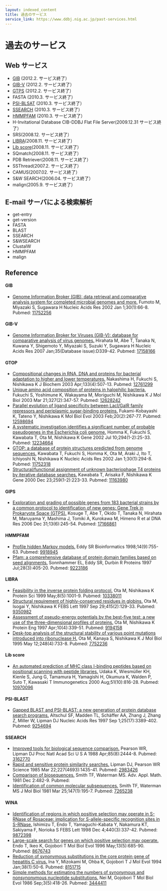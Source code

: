 ```yaml
---
layout: indexed_content
title: 過去のサービス
service_link: https://www.ddbj.nig.ac.jp/past-services.html
---
```


# 過去のサービス

## Web サービス

  - [GIB](#gib) (2012.2. サービス終了）
  - [GIB-V](#gib-v) (2012.2. サービス終了）
  - [GTPS](#gtps) (2012.2. サービス終了）
  - FASTA (2010.3. サービス終了）
  - [PSI-BLSAT](#psi-blast) (2010.3. サービス終了）
  - [SSEARCH](#ssearch) (2010.3. サービス終了）
  - [HMMPFAM](#hmmpfam) (2010.3. サービス終了）
  - H-Invitational Database CIB-DDBJ Flat File Server(2009.12.31 サービス終了）
  - SRS(2008.12. サービス終了）
  - [LIBRA](#libra)(2008.11. サービス終了）
  - [Lib score](#lib-score)(2008.11. サービス終了）
  - SQmatch(2008.11. サービス終了）
  - PDB Retriever(2008.11. サービス終了）
  - SSThread(2007.2. サービス終了）
  - CAMUS(2007.02. サービス終了）
  - S\&W SEARCH(2006.04. サービス終了）
  - malign(2005.9. サービス終了）

## E-mail サーバによる検索解析

  - get-entry
  - get-version
  - FASTA
  - BLAST
  - SSEARCH
  - S\&WSEARCH
  - ClustalW
  - HMMPFAM
  - malign

## Reference

#### GIB

  - <span class="title">[Genome Information Broker (GIB): data retrieval
    and comparative analysis system for completed microbial genomes and
    more.](https://www.ncbi.nlm.nih.gov/pubmed/11752256)</span>
    <span class="authors">Fumoto M, Miyazaki S, Sugawara H</span>
    <span class="pub-info"> <span class="journal">Nucleic Acids
    Res</span> <span class="bib-info">2002 Jan 1;30(1):66-8.</span>
    <span class="pubmed-id">Pubmed:
    [11752256](https://www.ncbi.nlm.nih.gov/pubmed/11752256)</span>
    </span>

#### GIB-V

  - <span class="title">[Genome Information Broker for Viruses (GIB-V):
    database for comparative analysis of virus
    genomes.](https://www.ncbi.nlm.nih.gov/pubmed/17158166)</span>
    <span class="authors">Hirahata M, Abe T, Tanaka N, Kuwana Y,
    Shigemoto Y, Miyazaki S, Suzuki Y, Sugawara H</span>
    <span class="pub-info"> <span class="journal">Nucleic Acids
    Res</span> <span class="bib-info">2007 Jan;35(Database
    issue):D339-42.</span> <span class="pubmed-id">Pubmed:
    [17158166](https://www.ncbi.nlm.nih.gov/pubmed/17158166)</span>
    </span>

#### GTOP

  - <span class="title">[Compositional changes in RNA, DNA and proteins
    for bacterial adaptation to higher and lower
    temperatures.](https://www.ncbi.nlm.nih.gov/pubmed/12761299)</span>
    <span class="authors">Nakashima H, Fukuchi S, Nishikawa K</span>
    <span class="pub-info"> <span class="journal">J Biochem</span>
    <span class="bib-info">2003 Apr;133(4):507-13.</span>
    <span class="pubmed-id">Pubmed:
    [12761299](https://www.ncbi.nlm.nih.gov/pubmed/12761299)</span>
    </span>
  - <span class="title">[Unique amino acid composition of proteins in
    halophilic
    bacteria.](https://www.ncbi.nlm.nih.gov/pubmed/12628242)</span>
    <span class="authors">Fukuchi S, Yoshimune K, Wakayama M, Moriguchi
    M, Nishikawa K</span> <span class="pub-info">
    <span class="journal">J Mol Biol</span> <span class="bib-info">2003
    Mar 21;327(2):347-57.</span> <span class="pubmed-id">Pubmed:
    [12628242](https://www.ncbi.nlm.nih.gov/pubmed/12628242)</span>
    </span>
  - <span class="title">[Parallel evolution of ligand specificity
    between LacI/GalR family repressors and periplasmic sugar-binding
    proteins.](https://www.ncbi.nlm.nih.gov/pubmed/12598694)</span>
    <span class="authors">Fukami-Kobayashi K, Tateno Y, Nishikawa
    K</span> <span class="pub-info"> <span class="journal">Mol Biol
    Evol</span> <span class="bib-info">2003 Feb;20(2):267-77.</span>
    <span class="pubmed-id">Pubmed:
    [12598694](https://www.ncbi.nlm.nih.gov/pubmed/12598694)</span>
    </span>
  - <span class="title">[A systematic investigation identifies a
    significant number of probable pseudogenes in the Escherichia coli
    genome.](https://www.ncbi.nlm.nih.gov/pubmed/12234664)</span>
    <span class="authors">Homma K, Fukuchi S, Kawabata T, Ota M,
    Nishikawa K</span> <span class="pub-info">
    <span class="journal">Gene</span> <span class="bib-info">2002 Jul
    10;294(1-2):25-33.</span> <span class="pubmed-id">Pubmed:
    [12234664](https://www.ncbi.nlm.nih.gov/pubmed/12234664)</span>
    </span>
  - <span class="title">[GTOP: a database of protein structures
    predicted from genome
    sequences.](https://www.ncbi.nlm.nih.gov/pubmed/11752318)</span>
    <span class="authors">Kawabata T, Fukuchi S, Homma K, Ota M, Araki
    J, Ito T, Ichiyoshi N, Nishikawa K</span> <span class="pub-info">
    <span class="journal">Nucleic Acids Res</span>
    <span class="bib-info">2002 Jan 1;30(1):294-8.</span>
    <span class="pubmed-id">Pubmed:
    [11752318](https://www.ncbi.nlm.nih.gov/pubmed/11752318)</span>
    </span>
  - <span class="title">[Structural/functional assignment of unknown
    bacteriophage T4 proteins by iterative database
    searches.](https://www.ncbi.nlm.nih.gov/pubmed/11163980)</span>
    <span class="authors">Kawabata T, Arisaka F, Nishikawa K</span>
    <span class="pub-info"> <span class="journal">Gene</span>
    <span class="bib-info">2000 Dec 23;259(1-2):223-33.</span>
    <span class="pubmed-id">Pubmed:
    [11163980](https://www.ncbi.nlm.nih.gov/pubmed/11163980)</span>
    </span>

#### GIPS

  - <span class="title">[Exploration and grading of possible genes
    from 183 bacterial strains by a common protocol to identification of
    new genes: Gene Trek in Prokaryote Space
    (GTPS).](https://www.ncbi.nlm.nih.gov/pubmed/17166861)</span>
    <span class="authors">Kosuge T, Abe T, Okido T, Tanaka N, Hirahata
    M, Maruyama Y, Mashima J, Tomiki A, Kurokawa M, Himeno R et
    al</span> <span class="pub-info"> <span class="journal">DNA
    Res</span> <span class="bib-info">2006 Dec 31;13(6):245-54.</span>
    <span class="pubmed-id">Pubmed:
    [17166861](https://www.ncbi.nlm.nih.gov/pubmed/17166861)</span>
    </span>

#### HMMPFAM

  - <span class="title">[Profile hidden Markov
    models.](https://www.ncbi.nlm.nih.gov/pubmed/9918945)</span>
    <span class="authors">Eddy SR</span> <span class="pub-info">
    <span class="journal">Bioinformatics</span>
    <span class="bib-info">1998;14(9):755-63.</span>
    <span class="pubmed-id">Pubmed:
    [9918945](https://www.ncbi.nlm.nih.gov/pubmed/9918945)</span>
    </span>
  - <span class="title">[Pfam: a comprehensive database of protein
    domain families based on seed
    alignments.](https://www.ncbi.nlm.nih.gov/pubmed/9223186)</span>
    <span class="authors">Sonnhammer EL, Eddy SR, Durbin R</span>
    <span class="pub-info"> <span class="journal">Proteins</span>
    <span class="bib-info">1997 Jul;28(3):405-20.</span>
    <span class="pubmed-id">Pubmed:
    [9223186](https://www.ncbi.nlm.nih.gov/pubmed/9223186)</span>
    </span>

#### LIBRA

  - <span class="title">[Feasibility in the inverse protein folding
    protocol.](https://www.ncbi.nlm.nih.gov/pubmed/10338011)</span>
    <span class="authors">Ota M, Nishikawa K</span>
    <span class="pub-info"> <span class="journal">Protein Sci</span>
    <span class="bib-info">1999 May;8(5):1001-9.</span>
    <span class="pubmed-id">Pubmed:
    [10338011](https://www.ncbi.nlm.nih.gov/pubmed/10338011)</span>
    </span>
  - <span class="title">[Structural requirement of highly-conserved
    residues in
    globins.](https://www.ncbi.nlm.nih.gov/pubmed/9350982)</span>
    <span class="authors">Ota M, Isogai Y, Nishikawa K</span>
    <span class="pub-info"> <span class="journal">FEBS Lett</span>
    <span class="bib-info">1997 Sep 29;415(2):129-33.</span>
    <span class="pubmed-id">Pubmed:
    [9350982](https://www.ncbi.nlm.nih.gov/pubmed/9350982)</span>
    </span>
  - <span class="title">[Assessment of pseudo-energy potentials by the
    best-five test: a new use of the three-dimensional profiles of
    proteins.](https://www.ncbi.nlm.nih.gov/pubmed/9194158)</span>
    <span class="authors">Ota M, Nishikawa K</span>
    <span class="pub-info"> <span class="journal">Protein Eng</span>
    <span class="bib-info">1997 Apr;10(4):339-51.</span>
    <span class="pubmed-id">Pubmed:
    [9194158](https://www.ncbi.nlm.nih.gov/pubmed/9194158)</span>
    </span>
  - <span class="title">[Desk-top analysis of the structural stability
    of various point mutations introduced into ribonuclease
    H.](https://www.ncbi.nlm.nih.gov/pubmed/7752236)</span>
    <span class="authors">Ota M, Kanaya S, Nishikawa K</span>
    <span class="pub-info"> <span class="journal">J Mol Biol</span>
    <span class="bib-info">1995 May 12;248(4):733-8.</span>
    <span class="pubmed-id">Pubmed:
    [7752236](https://www.ncbi.nlm.nih.gov/pubmed/7752236)</span>
    </span>

#### Lib score

  - <span class="title">[An automated prediction of MHC class I-binding
    peptides based on positional scanning with peptide
    libraries.](https://www.ncbi.nlm.nih.gov/pubmed/10970096)</span>
    <span class="authors">Udaka K, Wiesmüller KH, Kienle S, Jung G,
    Tamamura H, Yamagishi H, Okumura K, Walden P, Suto T, Kawasaki
    T</span> <span class="pub-info">
    <span class="journal">Immunogenetics</span>
    <span class="bib-info">2000 Aug;51(10):816-28.</span>
    <span class="pubmed-id">Pubmed:
    [10970096](https://www.ncbi.nlm.nih.gov/pubmed/10970096)</span>
    </span>

#### PSI-BLAST

  - <span class="title">[Gapped BLAST and PSI-BLAST: a new generation of
    protein database search
    programs.](https://www.ncbi.nlm.nih.gov/pubmed/9254694)</span>
    <span class="authors">Altschul SF, Madden TL, Schäffer AA, Zhang J,
    Zhang Z, Miller W, Lipman DJ</span> <span class="pub-info">
    <span class="journal">Nucleic Acids Res</span>
    <span class="bib-info">1997 Sep 1;25(17):3389-402.</span>
    <span class="pubmed-id">Pubmed:
    [9254694](https://www.ncbi.nlm.nih.gov/pubmed/9254694)</span>
    </span>

#### SSEARCH

  - <span class="title">[Improved tools for biological sequence
    comparison.](https://www.ncbi.nlm.nih.gov/pubmed/3162770)</span>
    <span class="authors">Pearson WR, Lipman DJ</span>
    <span class="pub-info"> <span class="journal">Proc Natl Acad Sci U S
    A</span> <span class="bib-info">1988 Apr;85(8):2444-8.</span>
    <span class="pubmed-id">Pubmed:
    [3162770](https://www.ncbi.nlm.nih.gov/pubmed/3162770)</span>
    </span>
  - <span class="title">[Rapid and sensitive protein similarity
    searches.](https://www.ncbi.nlm.nih.gov/pubmed/2983426)</span>
    <span class="authors">Lipman DJ, Pearson WR</span>
    <span class="pub-info"> <span class="journal">Science</span>
    <span class="bib-info">1985 Mar 22;227(4693):1435-41.</span>
    <span class="pubmed-id">Pubmed:
    [2983426](https://www.ncbi.nlm.nih.gov/pubmed/2983426)</span>
    </span>
  - <span class="title">[Comparison of
    biosequences.](//www.sciencedirect.com/science/article/pii/0196885881900464?via%3Dihub)</span>
    <span class="authors">Smith TF, Waterman MS.</span>
    <span class="pub-info"> <span class="journal">Adv. Appl.
    Math.</span> <span class="bib-info">1981 Dec 2:482-9. </span>
    <span class="pubmed-id">Pubmed:</span> </span>
  - <span class="title">[Identification of common molecular
    subsequences.](https://www.ncbi.nlm.nih.gov/pubmed/7265238)</span>
    <span class="authors">Smith TF, Waterman MS</span>
    <span class="pub-info"> <span class="journal">J Mol Biol</span>
    <span class="bib-info">1981 Mar 25;147(1):195-7.</span>
    <span class="pubmed-id">Pubmed:
    [7265238](https://www.ncbi.nlm.nih.gov/pubmed/7265238)</span>
    </span>

#### WINA

  - <span class="title">[Identification of regions in which positive
    selection may operate in S-RNase of Rosaceae: implication for
    S-allele-specific recognition sites in
    S-RNase.](https://www.ncbi.nlm.nih.gov/pubmed/9872398)</span>
    <span class="authors">Ishimizu T, Endo T, Yamaguchi-Kabata Y,
    Nakamura KT, Sakiyama F, Norioka S</span> <span class="pub-info">
    <span class="journal">FEBS Lett</span> <span class="bib-info">1998
    Dec 4;440(3):337-42.</span> <span class="pubmed-id">Pubmed:
    [9872398](https://www.ncbi.nlm.nih.gov/pubmed/9872398)</span>
    </span>
  - <span class="title">[Large-scale search for genes on which positive
    selection may
    operate.](https://www.ncbi.nlm.nih.gov/pubmed/8676743)</span>
    <span class="authors">Endo T, Ikeo K, Gojobori T</span>
    <span class="pub-info"> <span class="journal">Mol Biol Evol</span>
    <span class="bib-info">1996 May;13(5):685-90.</span>
    <span class="pubmed-id">Pubmed:
    [8676743](https://www.ncbi.nlm.nih.gov/pubmed/8676743)</span>
    </span>
  - <span class="title">[Reduction of synonymous substitutions in the
    core protein gene of hepatitis C
    virus.](https://www.ncbi.nlm.nih.gov/pubmed/8151715)</span>
    <span class="authors">Ina Y, Mizokami M, Ohba K, Gojobori T</span>
    <span class="pub-info"> <span class="journal">J Mol Evol</span>
    <span class="bib-info">1994 Jan;38(1):50-6.</span>
    <span class="pubmed-id">Pubmed:
    [8151715](https://www.ncbi.nlm.nih.gov/pubmed/8151715)</span>
    </span>
  - <span class="title">[Simple methods for estimating the numbers of
    synonymous and nonsynonymous nucleotide
    substitutions.](https://www.ncbi.nlm.nih.gov/pubmed/3444411)</span>
    <span class="authors">Nei M, Gojobori T</span>
    <span class="pub-info"> <span class="journal">Mol Biol Evol</span>
    <span class="bib-info">1986 Sep;3(5):418-26.</span>
    <span class="pubmed-id">Pubmed:
    [3444411](https://www.ncbi.nlm.nih.gov/pubmed/3444411)</span>
    </span>

